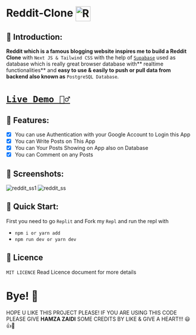 # Reddit-Clone <img src="https://user-images.githubusercontent.com/52501040/187037052-96038786-673e-40f7-9f29-931702f4bd69.PNG" width="40" height="40" align="center" alt="Reddit icon" />

## 🧮 Introduction:

**Reddit which is a famous blogging website inspires me to build a Reddit Clone** with `Next JS & Tailwind CSS` with the help of [`Supabase`](https://supabase.com/) used as database which is really great browser database with** realtime functionalities** and **easy to use & easily to push or pull data from backend also known as** `PostgreSQL Database`.

# [`Live Demo 🦹‍♂️`](https://reddit-clone.hamzajaffar.repl.co/)

## 🧮 Features:
- [x] You can use Authentication with your Google Account to Login this App
- [x] You can Write Posts on This App
- [x] You can Your Posts Showing on App also on Database
- [x] You can Comment on any Posts

## 🧮 Screenshots:

![reddit_ss1](https://user-images.githubusercontent.com/52501040/187036576-90fe2e7e-4494-4493-97eb-81324eff8605.PNG)
![reddit_ss](https://user-images.githubusercontent.com/52501040/187036579-35ee49b3-2cd5-4949-8abc-9902f831f874.PNG)

## 🧮 Quick Start:
First you need to go `Replit` and Fork my `Repl` and run the repl with
- ``` npm i or yarn add ```
- ``` npm run dev or yarn dev ```

## 🧮 Licence
`MIT LICENCE` Read Licence document for more details

# Bye! 👋
HOPE U LIKE THIS PROJECT PLEASE! IF YOU ARE USING THIS CODE PLEASE GIVE **HAMZA ZAIDI** SOME CREDITS BY LIKE & GIVE A HEART!!! 😃👍💛
